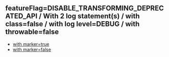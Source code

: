 ## featureFlag=DISABLE_TRANSFORMING_DEPRECATED_API / With 2 log statement(s) / with class=false / with log level=DEBUG / with throwable=false

* [with marker=true](marker-true/index.md)
* [with marker=false](marker-false/index.md)


